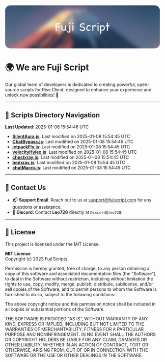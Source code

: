 ![Banner](.github/b.webp)

# 🌍 **We are Fuji Script**

Our global team of developers is dedicated to creating powerful, open-source scripts for Rise Client, designed to enhance your experience and unlock new possibilities! 🌟

---
<!-- SCRIPTS_NAVIGATION_START -->
## 📂 **Scripts Directory Navigation**

**Last Updated**: 2025-01-08 15:54:46 UTC

- **[SilentAura.js](scripts/SilentAura.js)**: Last modified on 2025-01-08 15:54:45 UTC
- **[ChatBypass.js](scripts/ChatBypass.js)**: Last modified on 2025-01-08 15:54:45 UTC
- **[jetpackFly.js](scripts/jetpackFly.js)**: Last modified on 2025-01-08 15:54:45 UTC
- **[velocityHylex.js](scripts/velocityHylex.js)**: Last modified on 2025-01-08 15:54:45 UTC
- **[chestxray.js](scripts/chestxray.js)**: Last modified on 2025-01-08 15:54:45 UTC
- **[bedxray.js](scripts/bedxray.js)**: Last modified on 2025-01-08 15:54:45 UTC
- **[chatMacro.js](scripts/chatMacro.js)**: Last modified on 2025-01-08 15:54:45 UTC

<!-- SCRIPTS_NAVIGATION_END -->

---

## 💬 **Contact Us**  
- 📬 **Support Email**: Reach out to us at [support@fujiscript.com](mailto:support@fujiscript.com) for any questions or assistance.  
- 💬 **Discord**: Contact **Leo728** directly at `Discord@leo728`.

---

## 📜 **License**

This project is licensed under the MIT License.  

**MIT License**  
Copyright (c) 2023 Fuji Scripts  

Permission is hereby granted, free of charge, to any person obtaining a copy of this software and associated documentation files (the "Software"), to deal in the Software without restriction, including without limitation the rights to use, copy, modify, merge, publish, distribute, sublicense, and/or sell copies of the Software, and to permit persons to whom the Software is furnished to do so, subject to the following conditions:  

The above copyright notice and this permission notice shall be included in all copies or substantial portions of the Software.  

THE SOFTWARE IS PROVIDED "AS IS", WITHOUT WARRANTY OF ANY KIND, EXPRESS OR IMPLIED, INCLUDING BUT NOT LIMITED TO THE WARRANTIES OF MERCHANTABILITY, FITNESS FOR A PARTICULAR PURPOSE AND NONINFRINGEMENT. IN NO EVENT SHALL THE AUTHORS OR COPYRIGHT HOLDERS BE LIABLE FOR ANY CLAIM, DAMAGES OR OTHER LIABILITY, WHETHER IN AN ACTION OF CONTRACT, TORT OR OTHERWISE, ARISING FROM, OUT OF OR IN CONNECTION WITH THE SOFTWARE OR THE USE OR OTHER DEALINGS IN THE SOFTWARE.  
